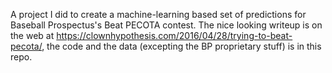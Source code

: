 A project I did to create a machine-learning based set of predictions for Baseball Prospectus's Beat PECOTA contest. The nice looking writeup is on the web at https://clownhypothesis.com/2016/04/28/trying-to-beat-pecota/, the code and the data (excepting the BP proprietary stuff) is in this repo.
